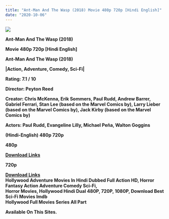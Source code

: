 ```yaml
---
title: "Ant-Man And The Wasp (2018) Movie 480p 720p [Hindi English]"
date: "2020-10-06"
---
```


[**![](https://1.bp.blogspot.com/-kHwrKxuKjyA/X03EFwXDLzI/AAAAAAAAEs4/6U-X4h7u1HwHbMxzsoO8uY4vKMYIB8gMQCLcBGAsYHQ/s1600/images{2deb609f52c527dc8b4fbab26c6d0bae2964b23de7178cabf97238dc1868ff55}252865{2deb609f52c527dc8b4fbab26c6d0bae2964b23de7178cabf97238dc1868ff55}2529.jpg)**](https://1.bp.blogspot.com/-kHwrKxuKjyA/X03EFwXDLzI/AAAAAAAAEs4/6U-X4h7u1HwHbMxzsoO8uY4vKMYIB8gMQCLcBGAsYHQ/s1600/images{2deb609f52c527dc8b4fbab26c6d0bae2964b23de7178cabf97238dc1868ff55}252865{2deb609f52c527dc8b4fbab26c6d0bae2964b23de7178cabf97238dc1868ff55}2529.jpg)

**Ant-Man And The Wasp (2018)**

**Movie 480p 720p \[Hindi English\]**

**Ant-Man And The Wasp (2018)**

**|Action, Adventure, Comedy, Sci-Fi|**

**Rating: 7.1 / 10** 

**Director: Peyton Reed**

**Creator: Chris McKenna, Erik Sommers, Paul Rudd, Andrew Barrer, Gabriel Ferrari, Stan Lee (based on the Marvel Comics by), Larry Lieber (based on the Marvel Comics by), Jack Kirby (based on the Marvel Comics by)**

**Actors: Paul Rudd, Evangeline Lilly, Michael Peña, Walton Goggins**

 **(Hindi-English) 480p 720p** 

**480p**

**[Download Links](http://hdmovielink.xyz/6573)**  

**720p**

**[Download Links](http://hdmovielink.xyz/6574)**  
**Hollywood Adventure Movies In Hindi Dubbed Full Action HD, Horror Fantasy Action Adventure Comedy Sci-Fi,**  
**Horror Movies, Hollywood Hindi Dual 480P, 720P, 1080P, Download Best Sci-Fi Movies Imdb**   
**Hollywood Full Movies Series All Part**

**Available On This Sites.**
